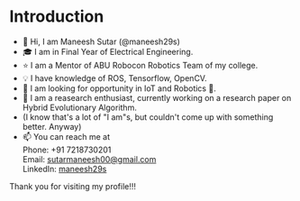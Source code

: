 # Introduction
- 👋 Hi, I am Maneesh Sutar (@maneesh29s) 
- 🎓 I am in Final Year of Electrical Engineering. 
- ⭐ I am a Mentor of ABU Robocon Robotics Team of my college.
- 💡 I have knowledge of ROS, Tensorflow, OpenCV.
- 👀 I am looking for opportunity in IoT and Robotics 🤖.
- 💞️ I am a reasearch enthusiast, currently working on a research paper on Hybrid Evolutionary Algorithm.
- (I know that's a lot of "I am"s, but couldn't come up with something better. Anyway)
- 📫 You can reach me at <br />
      Phone: +91 7218730201 <br />
      Email: sutarmaneesh00@gmail.com <br />
      LinkedIn: [maneesh29s](https://www.linkedin.com/in/maneesh29s) <br />

Thank you for visiting my profile!!! <br />


<!---
maneesh29s/maneesh29s is a ✨ special ✨ repository because its `README.md` (this file) appears on your GitHub profile.
You can click the Preview link to take a look at your changes.
--->
